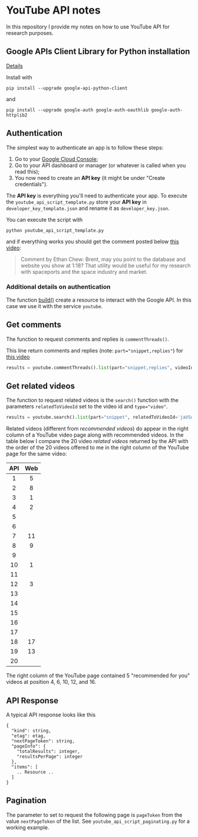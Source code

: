 # YouTube API notes

In this repository  I provide my notes on how to use YouTube API for research purposes.

## Google APIs Client Library for Python installation

[Details](https://developers.google.com/youtube/v3/quickstart/python)

Install with

```
pip install --upgrade google-api-python-client
```
and 

```
pip install --upgrade google-auth google-auth-oauthlib google-auth-httplib2
```

## Authentication

The simplest way to authenticate an app is to follow these steps:

1. Go to your [Google Cloud Console](https://console.cloud.google.com/);
2. Go to your API dashboard or manager (or whatever is called when you read this);
3. You now need to create an **API key** (it might be under "Create credentials").

The **API key** is everything you'll need to authenticate your app. To execute the `youtube_api_script_template.py` store your **API key** in `developer_key_template.json` and rename it as `developer_key.json`.

You can execute the script with

```
python youtube_api_script_template.py 
```

and if everything works you should get the comment posted below [this video](https://www.youtube.com/watch?v=JLqvnFRiP24):

> Comment by Ethan Chew: Brent, may you point to the database and website you show at 1:18?  That utility would be useful for my research with spaceports and the space industry and market.

### Additional details on authentication

The function [build()](http://google.github.io/google-api-python-client/docs/epy/googleapiclient.discovery-module.html#build) create a resource to interact with the Google API. In this case we use it with the service `youtube`.

## Get comments

The function to request comments and replies is `commentThreads()`. 

This line return comments and replies (note: `part="snippet,replies"`) for [this video](https://www.youtube.com/watch?v='ISBkB9j4a00')
```python
results = youtube.commentThreads().list(part="snippet,replies", videoId='ISBkB9j4a00', textFormat="plainText").execute()
```
## Get related videos

The function to request related videos is the `search()` function with the parameters `relatedToVideoId` set to the video id and `type="video"`.

```python
results = youtube.search().list(part="snippet", relatedToVideoId='jaVSuYdEFks', type="video",maxResults=20).execute()
```

Related videos (different from *recommended videos*) do appear in the right column of a YouTube video page along with recommended videos. In the table below I compare the 20 video *related videos* returned by the API with the order of the 20 videos offered to me in the right column of the YouTube page for the same video:

|API|Web|
|:----:|:-----:|
|1     |5      |
|2     |8     |
|3     |1     |
|4     |2      |
|5     |   |
|6     |      |
|7     |11     |
|8     |9     |
|9     |      |
|10   |1      |
|11   |      |
|12   |3      |
|13   |      |
|14   |      |
|15   |     |
|16   |      |
|17   |      |
|18   | 17    |
|19   | 13    |
|20   |     |

The right column of the YouTube page contained 5 "recommended for you" videos at position 4, 6, 10, 12, and 16.

## API Response

A typical API response looks like this

```
{
  "kind": string,
  "etag": etag,
  "nextPageToken": string,
  "pageInfo": {
    "totalResults": integer,
    "resultsPerPage": integer
  },
  "items": [
    .. Resource ..
  ]
}
```

## Pagination

The parameter to set to request the following page is  `pageToken`  from the value `nextPageToken` of the list. See `youtube_api_script_paginating.py` for a working example. 
